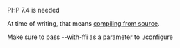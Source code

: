 PHP 7.4 is needed

At time of writing, that means [compiling from source](https://github.com/php/php-src#building-php-source-code). 

Make sure to pass --with-ffi as a parameter to ./configure